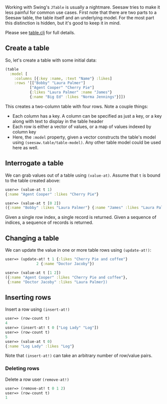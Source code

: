 Working with Swing's `JTable` is usually a nightmare. Seesaw tries to make it less painful for common use cases. First note that there are two parts to a Seesaw table, the table itself and an underlying model. For the most part this distinction is hidden, but it's good to keep it in mind.

Please see [table.clj](https://github.com/daveray/seesaw/blob/master/src/seesaw/table.clj) for full details.

## Create a table
So, let's create a table with some initial data:

```clj
(table 
  :model [
    :columns [{:key :name, :text "Name"} :likes] 
    :rows '[["Bobby" "Laura Palmer"]
           ["Agent Cooper" "Cherry Pie"]
           {:likes "Laura Palmer" :name "James"}
           {:name "Big Ed" :likes "Norma Jennings"}]])
```

This creates a two-column table with four rows. Note a couple things:

* Each column has a key. A column can be specified as just a key, or a key along with text to display in the table header
* Each row is either a vector of values, or a map of values indexed by column key
* Here, the `:model` property, given a vector constructs the table's model using `(seesaw.table/table-model)`. Any other table model could be used here as well.

## Interrogate a table
We can grab values out of a table using `(value-at)`. Assume that `t` is bound to the table created above:

```clj
user=> (value-at t 1)
{:name "Agent Cooper" :likes "Cherry Pie"}

user=> (value-at t [0 2])
({:name "Bobby" :likes "Laura Palmer"} {:name "James" :likes "Laura Palmer})
```
Given a single row index, a single record is returned. Given a sequence of indices, a sequence of records is returned.

## Changing a table
We can update the value in one or more table rows using `(update-at!)`:

```clj
user=> (update-at! t 1 {:likes "Cherry Pie and coffee"} 
              2 {:name "Doctor Jacoby"})

user=> (value-at t [1 2])
({:name "Agent Cooper" :likes "Cherry Pie and coffee"},
 {:name "Doctor Jacoby" :likes "Laura Palmer})
```

## Inserting rows
Insert a row using `(insert-at!)`

```clj
user=> (row-count t)
4
user=> (insert-at! t 0 ["Log Lady" "Log"])
user=> (row-count t)
5
user=> (value-at t 0)
{:name "Log Lady" :likes "Log"}
```

Note that `(insert-at!)` can take an arbitrary number of row/value pairs.

### Deleting rows
Delete a row user `(remove-at!)`

```clj
user=> (remove-at! t 0 1 2)
user=> (row-count t)
1
```
